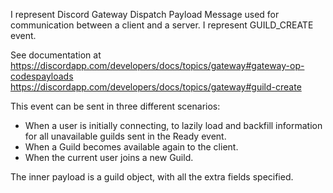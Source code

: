 I represent Discord Gateway Dispatch Payload Message used for communication between a client and a server.
I represent GUILD_CREATE event.

See documentation at https://discordapp.com/developers/docs/topics/gateway#gateway-op-codespayloads
https://discordapp.com/developers/docs/topics/gateway#guild-create

This event can be sent in three different scenarios:
- When a user is initially connecting, to lazily load and backfill information for all unavailable guilds sent in the Ready event.
- When a Guild becomes available again to the client.
- When the current user joins a new Guild.

The inner payload is a guild object, with all the extra fields specified.
